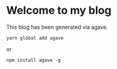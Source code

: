 # Welcome to my blog

This blog has been generated via agave.

`yarn global add agave`

or

`npm install agave -g`
